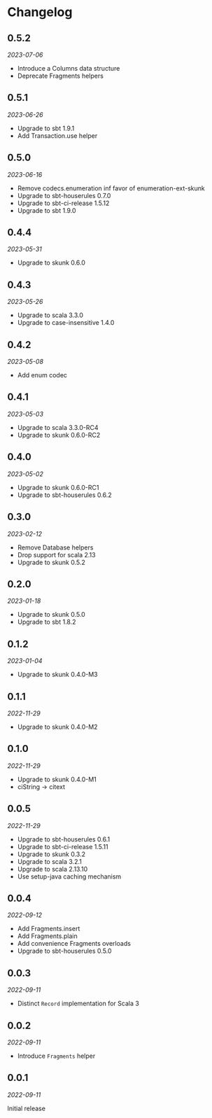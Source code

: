 # Changelog

## 0.5.2

_2023-07-06_

* Introduce a Columns data structure
* Deprecate Fragments helpers

## 0.5.1

_2023-06-26_

* Upgrade to sbt 1.9.1
* Add Transaction.use helper

## 0.5.0

_2023-06-16_

* Remove codecs.enumeration inf favor of enumeration-ext-skunk
* Upgrade to sbt-houserules 0.7.0
* Upgrade to sbt-ci-release 1.5.12
* Upgrade to sbt 1.9.0

## 0.4.4

_2023-05-31_

* Upgrade to skunk 0.6.0

## 0.4.3

_2023-05-26_

* Upgrade to scala 3.3.0
* Upgrade to case-insensitive 1.4.0

## 0.4.2

_2023-05-08_

* Add enum codec

## 0.4.1

_2023-05-03_

* Upgrade to scala 3.3.0-RC4
* Upgrade to skunk 0.6.0-RC2

## 0.4.0

_2023-05-02_

* Upgrade to skunk 0.6.0-RC1
* Upgrade to sbt-houserules 0.6.2

## 0.3.0

_2023-02-12_

* Remove Database helpers
* Drop support for scala 2.13
* Upgrade to skunk 0.5.2

## 0.2.0

_2023-01-18_

* Upgrade to skunk 0.5.0
* Upgrade to sbt 1.8.2

## 0.1.2

_2023-01-04_

* Upgrade to skunk 0.4.0-M3

## 0.1.1

_2022-11-29_

* Upgrade to skunk 0.4.0-M2

## 0.1.0

_2022-11-29_

* Upgrade to skunk 0.4.0-M1
* ciString -> citext

## 0.0.5

_2022-11-29_

* Upgrade to sbt-houserules 0.6.1
* Upgrade to sbt-ci-release 1.5.11
* Upgrade to skunk 0.3.2
* Upgrade to scala 3.2.1
* Upgrade to scala 2.13.10
* Use setup-java caching mechanism

## 0.0.4

_2022-09-12_

* Add Fragments.insert
* Add Fragments.plain
* Add convenience Fragments overloads
* Upgrade to sbt-houserules 0.5.0

## 0.0.3

_2022-09-11_

* Distinct `Record` implementation for Scala 3

## 0.0.2

_2022-09-11_

* Introduce `Fragments` helper

## 0.0.1

_2022-09-11_

Initial release